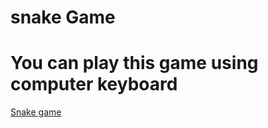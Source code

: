 # snake Game
# You can play this game using computer keyboard
<a href="https://amankhalsa.github.io/snake/" target="_blank"> Snake game</a>
